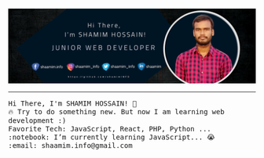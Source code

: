 ![](Banner.png)
<hr></hr
<p align="center">
  <samp>
    Hi There, I'm SHAMIM HOSSAIN! 👋 <br>
    🔥 Try to do something new. But now I am learning web development :) <br>
    Favorite Tech: JavaScript, React, PHP, Python ... <br>
    :notebook: I’m currently learning JavaScript... 😭  <br>
    :email:	shaamim.info@gmail.com <br>
  </samp>
</p>
<img scr="Banner (1).jpg">
<!--
**shamimINFO/shamiminfo** is a ✨ _special_ ✨ repository because its `README.md` (this file) appears on your GitHub profile.

Here are some ideas to get you started:

- 🔭 I’m currently working on ...
- 🌱 I’m currently learning ...
- 👯 I’m looking to collaborate on ...
- 🤔 I’m looking for help with ...
- 💬 Ask me about ...
- 📫 How to reach me: ...
- 😄 Pronouns: ...
- ⚡ Fun fact: ...
-->
